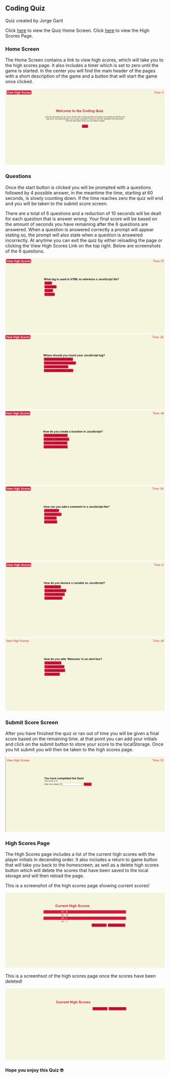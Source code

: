 ## Coding Quiz

Quiz created by Jorge Garit

Click [here](https://jorgegarit.github.io/code-quiz/index.html) to view the Quiz Home Screen. 
Click [here](https://jorgegarit.github.io/code-quiz/highscores.html) to view the High Scores Page.

### Home Screen 
The Home Screen contains a link to view high scores, which will take you to the high scores page. It also includes a timer which is set to zero until the game is started. 
In the center you will find the main header of the pages with a short description of the game and a button that will start the game once clicked. 

![Screenshot of home screen](./assets/images/home-screen.jpg)

### Questions

Once the start button is clicked you will be prompted with a questions followed by 4 possible answer, in the meantime the time, starting at 60 seconds, is slowly counting down. 
If the time reaches zero the quiz will end and you will be taken to the submit score screen. 

There are a total of 6 questions and a reduction of 10 seconds will be dealt for each question that is answer wrong. Your final score will be based on the amount of seconds you have remaining after the 6 questions are answered. When a question is answered correctly a prompt will appear stating so, the prompt will also state when a question is answered incorrectly. At anytime you can exit the quiz by either reloading the page or clicking the View High Scores Link on the top right. Below are screenshots of the 6 questions. 

![Screenshot of question number 1](./assets/images/question1.jpg)
![Screenshot of question number 2](./assets/images/question2.jpg)
![Screenshot of question number 3](./assets/images/question3.jpg)
![Screenshot of question number 4](./assets/images/question4.jpg)
![Screenshot of question number 5](./assets/images/question5.jpg)
![Screenshot of question number 6](./assets/images/question6.jpg)

### Submit Score Screen

After you have finished the quiz or ran out of time you will be given a final score based on the remaining time. at that point you can add your initials and click on the submit button to store your score to the localStorage. Once you hit submit you will then be taken to the high scores page.

![Screenshot of submit score page](./assets/images/submitscore.jpg)

### High Scores Page

The High Scores page includes a list of the current high scores with the player initials in decending order. It also includes a return to game button that will take you back to the homescreen; as well as a delete high scores button which will delete the scores that have been saved to the local storage and will then reload the page. 

This is a screenshot of the high scores page showing current scores!

![Screenshot of high score page showing a list of current scores](./assets/images/currentscores.jpg)

This is a screenhsot of the high scores page once the scores have been deleted!

![Screenshot of high scores page once scores have been deleted](./assets/images/deletedscores.jpg)


#### Hope you enjoy this Quiz 🤓